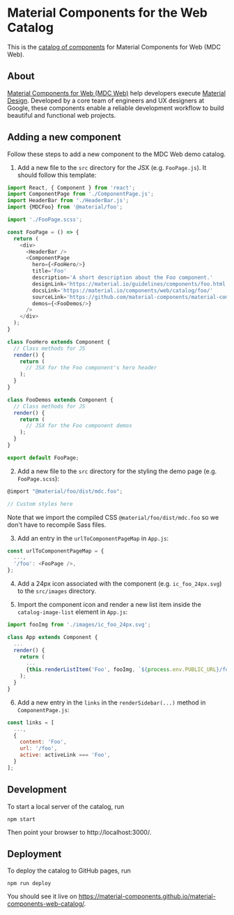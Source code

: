 # Material Components for the Web Catalog

This is the [catalog of components](https://material-components.github.io/material-components-web-catalog/) for Material Components for Web (MDC Web).

## About

[Material Components for Web (MDC Web)](https://github.com/material-components/material-components-web) help developers execute [Material Design](https://www.material.io).
Developed by a core team of engineers and UX designers at Google, these components enable a reliable development workflow to build beautiful and functional web projects.

## Adding a new component

Follow these steps to add a new component to the MDC Web demo catalog.

1. Add a new file to the `src` directory for the JSX (e.g. `FooPage.js`). It should follow this template:

```js
import React, { Component } from 'react';
import ComponentPage from './ComponentPage.js';
import HeaderBar from './HeaderBar.js';
import {MDCFoo} from '@material/foo';

import './FooPage.scss';

const FooPage = () => {
  return (
    <div>
      <HeaderBar />
      <ComponentPage
        hero={<FooHero/>}
        title='Foo'
        description='A short description about the Foo component.'
        designLink='https://material.io/guidelines/components/foo.html'
        docsLink='https://material.io/components/web/catalog/foo/'
        sourceLink='https://github.com/material-components/material-components-web/tree/master/packages/mdc-foo'
        demos={<FooDemos/>}
      />
    </div>
  );
}

class FooHero extends Component {
  // Class methods for JS
  render() {
    return (
      // JSX for the Foo component's hero header
    );
  }
}

class FooDemos extends Component {
  // Class methods for JS
  render() {
    return (
      // JSX for the Foo component demos
    );
  }
}

export default FooPage;

```

2. Add a new file to the `src` directory for the styling the demo page (e.g. `FooPage.scss`):

```js
@import "@material/foo/dist/mdc.foo";

// Custom styles here
```

Note that we import the compiled CSS `@material/foo/dist/mdc.foo` so we don't have to recompile Sass files.

3. Add an entry in the `urlToComponentPageMap` in `App.js`:

```js
const urlToComponentPageMap = {
  ...,
  '/foo': <FooPage />,
};
```

4. Add a 24px icon associated with the component (e.g. `ic_foo_24px.svg`) to the `src/images` directory.

5. Import the component icon and render a new list item inside the `catalog-image-list` element in `App.js`:

```js
import fooImg from './images/ic_foo_24px.svg';
```

```js
class App extends Component {
  ...
  render() {
    return (
      ...
      {this.renderListItem('Foo', fooImg, `${process.env.PUBLIC_URL}/foo`)}
    );
  }
}
```

6. Add a new entry in the `links` in the `renderSidebar(...)` method in `ComponentPage.js`:

```js
const links = [
  ...,
  {
    content: 'Foo',
    url: '/foo',
    active: activeLink === 'Foo',
  }
];
```

## Development

To start a local server of the catalog, run

```
npm start
```
Then point your browser to http://localhost:3000/.

## Deployment

To deploy the catalog to GitHub pages, run

```
npm run deploy
```
You should see it live on https://material-components.github.io/material-components-web-catalog/.
